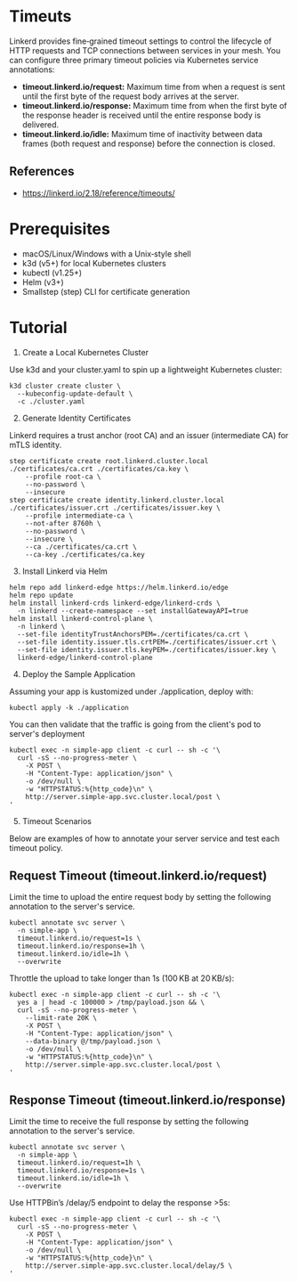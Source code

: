 # Timeuts

Linkerd provides fine‑grained timeout settings to control the lifecycle of HTTP requests and TCP connections between services in your mesh. You can configure three primary timeout policies via Kubernetes service annotations:

- **timeout.linkerd.io/request:** Maximum time from when a request is sent until the first byte of the request body arrives at the server.
- **timeout.linkerd.io/response:** Maximum time from when the first byte of the response header is received until the entire response body is delivered.
- **timeout.linkerd.io/idle:** Maximum time of inactivity between data frames (both request and response) before the connection is closed.

## References
- https://linkerd.io/2.18/reference/timeouts/

# Prerequisites

- macOS/Linux/Windows with a Unix‑style shell
- k3d (v5+) for local Kubernetes clusters
- kubectl (v1.25+)
- Helm (v3+)
- Smallstep (step) CLI for certificate generation

# Tutorial

1. Create a Local Kubernetes Cluster

Use k3d and your cluster.yaml to spin up a lightweight Kubernetes cluster:

```
k3d cluster create cluster \
  --kubeconfig-update-default \
  -c ./cluster.yaml
```

2. Generate Identity Certificates

Linkerd requires a trust anchor (root CA) and an issuer (intermediate CA) for mTLS identity.

```
step certificate create root.linkerd.cluster.local ./certificates/ca.crt ./certificates/ca.key \
    --profile root-ca \
    --no-password \
    --insecure
step certificate create identity.linkerd.cluster.local ./certificates/issuer.crt ./certificates/issuer.key \
    --profile intermediate-ca \
    --not-after 8760h \
    --no-password \
    --insecure \
    --ca ./certificates/ca.crt \
    --ca-key ./certificates/ca.key
```

3. Install Linkerd via Helm

```
helm repo add linkerd-edge https://helm.linkerd.io/edge
helm repo update
helm install linkerd-crds linkerd-edge/linkerd-crds \
  -n linkerd --create-namespace --set installGatewayAPI=true
helm install linkerd-control-plane \
  -n linkerd \
  --set-file identityTrustAnchorsPEM=./certificates/ca.crt \
  --set-file identity.issuer.tls.crtPEM=./certificates/issuer.crt \
  --set-file identity.issuer.tls.keyPEM=./certificates/issuer.key \
  linkerd-edge/linkerd-control-plane
```

4. Deploy the Sample Application

Assuming your app is kustomized under ./application, deploy with:

```
kubectl apply -k ./application
```

You can then validate that the traffic is going from the client's pod to server's deployment

```
kubectl exec -n simple-app client -c curl -- sh -c '\
  curl -sS --no-progress-meter \
    -X POST \
    -H "Content-Type: application/json" \
    -o /dev/null \
    -w "HTTPSTATUS:%{http_code}\n" \
    http://server.simple-app.svc.cluster.local/post \
'
```

5. Timeout Scenarios

Below are examples of how to annotate your server service and test each timeout policy.

## Request Timeout (timeout.linkerd.io/request)

Limit the time to upload the entire request body by setting the following annotation to the server's service.

```
kubectl annotate svc server \
  -n simple-app \
  timeout.linkerd.io/request=1s \
  timeout.linkerd.io/response=1h \
  timeout.linkerd.io/idle=1h \
  --overwrite
```

Throttle the upload to take longer than 1s (100 KB at 20 KB/s):

```
kubectl exec -n simple-app client -c curl -- sh -c '\
  yes a | head -c 100000 > /tmp/payload.json && \
  curl -sS --no-progress-meter \
    --limit-rate 20K \
    -X POST \
    -H "Content-Type: application/json" \
    --data-binary @/tmp/payload.json \
    -o /dev/null \
    -w "HTTPSTATUS:%{http_code}\n" \
    http://server.simple-app.svc.cluster.local/post \
'
```

## Response Timeout (timeout.linkerd.io/response)

Limit the time to receive the full response by setting the following annotation to the server's service.

```
kubectl annotate svc server \
  -n simple-app \
  timeout.linkerd.io/request=1h \
  timeout.linkerd.io/response=1s \
  timeout.linkerd.io/idle=1h \
  --overwrite
```

Use HTTPBin’s /delay/5 endpoint to delay the response >5s:

```
kubectl exec -n simple-app client -c curl -- sh -c '\
  curl -sS --no-progress-meter \
    -X POST \
    -H "Content-Type: application/json" \
    -o /dev/null \
    -w "HTTPSTATUS:%{http_code}\n" \
    http://server.simple-app.svc.cluster.local/delay/5 \
'
```